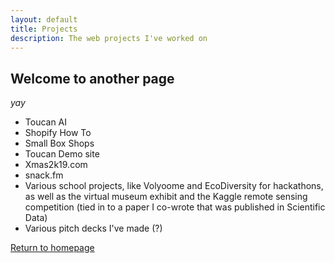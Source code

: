 ```yaml
---
layout: default
title: Projects
description: The web projects I've worked on
---
```


## Welcome to another page

_yay_

- Toucan AI
- Shopify How To
- Small Box Shops
- Toucan Demo site
- Xmas2k19.com
- snack.fm
- Various school projects, like Volyoome and EcoDiversity for hackathons, as well as the virtual museum exhibit and the Kaggle remote sensing competition (tied in to a paper I co-wrote that was published in Scientific Data)
- Various pitch decks I've made (?)

[Return to homepage](../)
